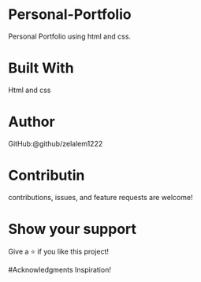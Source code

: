 
# Personal-Portfolio
Personal Portfolio using html and css.

# Built With
Html and css

# Author
GitHub:@github/zelalem1222

# Contributin
contributions, issues, and feature requests are welcome!

# Show your support
Give a ⭐️ if you like this project!

#Acknowledgments 
Inspiration!
